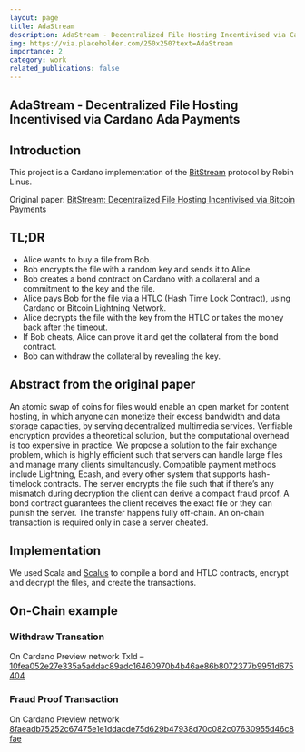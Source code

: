 ```yaml
---
layout: page
title: AdaStream
description: AdaStream - Decentralized File Hosting Incentivised via Cardano Ada Payments
img: https://via.placeholder.com/250x250?text=AdaStream
importance: 2
category: work
related_publications: false
---
```

## AdaStream - Decentralized File Hosting Incentivised via Cardano Ada Payments

## Introduction

This project is a Cardano implementation of the [BitStream](https://github.com/RobinLinus/BitStream) protocol by Robin Linus.

Original paper: [BitStream: Decentralized File Hosting Incentivised via Bitcoin Payments
](https://robinlinus.com/bitstream.pdf)

## TL;DR

- Alice wants to buy a file from Bob.
- Bob encrypts the file with a random key and sends it to Alice.
- Bob creates a bond contract on Cardano with a collateral and a commitment to the key and the file.
- Alice pays Bob for the file via a HTLC (Hash Time Lock Contract), using Cardano or Bitcoin Lightning Network.
- Alice decrypts the file with the key from the HTLC or takes the money back after the timeout.
- If Bob cheats, Alice can prove it and get the collateral from the bond contract.
- Bob can withdraw the collateral by revealing the key.

## Abstract from the original paper

An atomic swap of coins for files would enable an open market for content hosting, in which anyone can monetize their excess bandwidth and data storage capacities, by serving decentralized multimedia services.
Verifiable encryption provides a theoretical solution, but the computational overhead is too expensive in practice.
We propose a solution to the fair exchange problem, which is highly efficient such that servers can handle large files and manage many clients simultanously. Compatible payment methods include Lightning, Ecash, and every other system that supports hash-timelock contracts. The server encrypts the file such that if there’s any mismatch during decryption the client can derive a compact fraud proof. A bond contract guarantees the client receives the exact file or they can punish the server. The transfer happens fully off-chain. An on-chain transaction is required only in case a server cheated.

## Implementation

We used Scala and [Scalus](https://github.com/nau/scalus) to compile a bond and HTLC contracts, encrypt and decrypt the files, and create the transactions.

## On-Chain example

### Withdraw Transation

On Cardano Preview network
TxId – [10fea052e27e335a5addac89adc16460970b4b46ae86b8072377b9951d675404](https://preview.cexplorer.io/tx/10fea052e27e335a5addac89adc16460970b4b46ae86b8072377b9951d675404)

### Fraud Proof Transaction

On Cardano Preview network
[8faeadb75252c67475e1e1ddacde75d629b47938d70c082c07630955d46c8fae](https://preview.cexplorer.io/tx/8faeadb75252c67475e1e1ddacde75d629b47938d70c082c07630955d46c8fae)